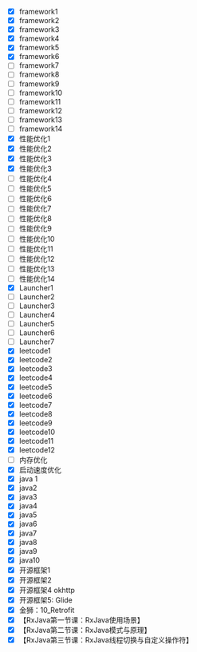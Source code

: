 - [x] framework1
- [x]  framework2
- [x]  framework3
- [x]  framework4
- [x]  framework5
- [x] framework6 
- [ ] framework7
- [ ]  framework8
- [ ]  framework9
- [ ]  framework10
- [ ]  framework11
- [ ] framework12
- [ ]  framework13
- [ ]  framework14
- [x] 性能优化1
- [x] 性能优化2
- [x] 性能优化3
- [x] 性能优化3
- [ ] 性能优化4
- [ ] 性能优化5
- [ ] 性能优化6
- [ ] 性能优化7
- [ ] 性能优化8
- [ ] 性能优化9
- [ ] 性能优化10
- [ ] 性能优化11
- [ ] 性能优化12
- [ ] 性能优化13
- [ ] 性能优化14
- [x] Launcher1
- [ ] Launcher2
- [ ] Launcher3
- [ ] Launcher4
- [ ] Launcher5
- [ ] Launcher6
- [ ] Launcher7
- [x] leetcode1
- [x] leetcode2
- [x] leetcode3
- [x] leetcode4
- [x] leetcode5
- [x] leetcode6
- [x] leetcode7
- [x] leetcode8
- [x] leetcode9
- [x] leetcode10
- [x] leetcode11
- [x] leetcode12
- [ ] 内存优化
- [x] 启动速度优化
- [x] java 1
- [x] java2
- [x] java3
- [x] java4
- [x] java5
- [x] java6
- [x] java7
- [x] java8
- [x] java9
- [x] java10
- [x] 开源框架1
- [x] 开源框架2
- [x] 开源框架4 okhttp
- [x] 开源框架5: Glide
- [x] 金狮：10_Retrofit
- [x] 【RxJava第一节课：RxJava使用场景】
- [x] 【RxJava第二节课：RxJava模式与原理】
- [x] 【RxJava第三节课：RxJava线程切换与自定义操作符】